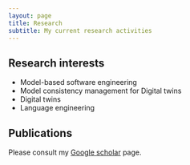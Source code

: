 ```yaml
---
layout: page
title: Research
subtitle: My current research activities
---
```

## Research interests

- Model-based software engineering
- Model consistency management for Digital twins
- Digital twins
- Language engineering

## Publications

Please consult my [Google scholar](https://scholar.google.com/citations?user=Rf2Om1wAAAAJ&hl=en) page.
